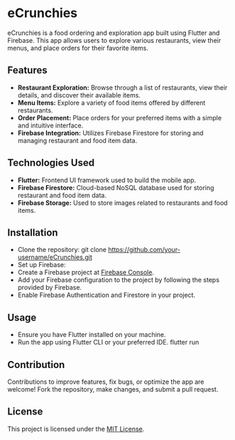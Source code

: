 # eCrunchies

eCrunchies is a food ordering and exploration app built using Flutter and Firebase. This app allows users to explore various restaurants, view their menus, and place orders for their favorite items.

## Features

- **Restaurant Exploration:** Browse through a list of restaurants, view their details, and discover their available items.
- **Menu Items:** Explore a variety of food items offered by different restaurants.
- **Order Placement:** Place orders for your preferred items with a simple and intuitive interface.
- **Firebase Integration:** Utilizes Firebase Firestore for storing and managing restaurant and food item data.

## Technologies Used

- **Flutter:** Frontend UI framework used to build the mobile app.
- **Firebase Firestore:** Cloud-based NoSQL database used for storing restaurant and food item data.
- **Firebase Storage:** Used to store images related to restaurants and food items.

## Installation

- Clone the repository:
git clone https://github.com/your-username/eCrunchies.git
- Set up Firebase:
- Create a Firebase project at [Firebase Console](https://console.firebase.google.com/).
- Add your Firebase configuration to the project by following the steps provided by Firebase.
- Enable Firebase Authentication and Firestore in your project.

## Usage

- Ensure you have Flutter installed on your machine.
- Run the app using Flutter CLI or your preferred IDE.
flutter run


## Contribution

Contributions to improve features, fix bugs, or optimize the app are welcome! Fork the repository, make changes, and submit a pull request.

## License

This project is licensed under the [MIT License](LICENSE).
